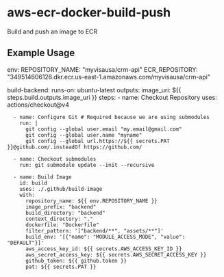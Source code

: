 # aws-ecr-docker-build-push
Build and push an image to ECR


## Example Usage
env:
  REPOSITORY_NAME: "myvisausa/crm-api"
  ECR_REPOSITORY: "349514606126.dkr.ecr.us-east-1.amazonaws.com/myvisausa/crm-api"

  build-backend:
    runs-on: ubuntu-latest
    outputs:
      image_uri: ${{ steps.build.outputs.image_uri }}
    steps:
      - name: Checkout Repository
        uses: actions/checkout@v4

      - name: Configure Git # Required because we are using submodules
        run: |
          git config --global user.email "my.email@gmail.com"
          git config --global user.name "myname"
          git config --global url.https://${{ secrets.PAT }}@github.com/.insteadOf https://github.com/

      - name: Checkout submodules
        run: git submodule update --init --recursive

      - name: Build Image
        id: build
        uses: ./.github/build-image
        with:
          repository_name: ${{ env.REPOSITORY_NAME }}
          image_prefix: "backend"
          build_directory: "backend"
          context_directory: "."
          dockerfile: "Dockerfile"
          filter_pattern: '["backend/**", "assets/**"]'
          build_env: '[{"name": "MODULE_ACCESS_MODE", "value": "DEFAULT"}]'
          aws_access_key_id: ${{ secrets.AWS_ACCESS_KEY_ID }}
          aws_secret_access_key: ${{ secrets.AWS_SECRET_ACCESS_KEY }}
          github_token: ${{ github.token }}
          pat: ${{ secrets.PAT }}